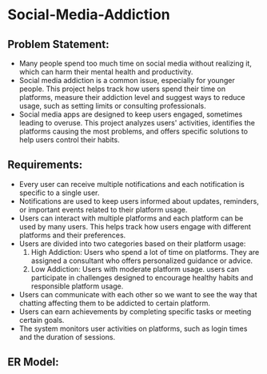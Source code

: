 # Social-Media-Addiction
## Problem Statement:
- Many people spend too much time on social media without realizing it, which can harm their mental health and productivity.
- Social media addiction is a common issue, especially for younger people. This project helps track how users spend their time on platforms, measure their addiction level and suggest ways to reduce usage, such as setting limits or consulting professionals.
- Social media apps are designed to keep users engaged, sometimes leading to overuse. This project analyzes users' activities, identifies the platforms causing the most problems, and offers specific solutions to help users control their habits.
## Requirements:
- Every user can receive multiple notifications and each notification is specific to a single user.
- Notifications are used to keep users informed about updates, reminders, or important events related to their platform usage.
- Users can interact with multiple platforms and each platform can be used by many users. This helps track how users engage with different platforms and their preferences.
-  Users are divided into two categories based on their platform usage:
   1. High Addiction: Users who spend a lot of time on platforms. They are assigned a consultant who offers personalized guidance or advice.
   2. Low Addiction: Users with moderate platform usage. users can participate in challenges designed to encourage healthy habits and responsible platform usage.
- Users can communicate with each other so we want to see the way that chatting affecting them to be addicted to certain platform.
- Users can earn achievements by completing specific tasks or meeting certain goals.
- The system monitors user activities on platforms, such as login times and the duration of sessions.
## ER Model:

